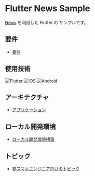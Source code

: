 # Flutter News Sample

[News](https://newsapi.org/) を利用した Flutter の サンプルです。

## 要件

- [要件](doc/requirements.md)

## 使用技術

<!--
アイコンはこちらから
- https://shields.io/
--->

![Flutter](https://img.shields.io/badge/Flutter-02569B?logo=flutter&style=plastic)
![iOS](https://img.shields.io/badge/iOS-000000?logo=ios&style=plastic)
![Android](https://img.shields.io/badge/Android-A4C639?logo=android&style=plastic)

## アーキテクチャ

- [アプリケーション](doc/architecture/application.md)

## ローカル開発環境

- [ローカル開発環境構築](doc/local_development_setup.md)

## トピック

- [非スマホエンジニア向けのトピック](doc/topics/topics_for_non_smartphone_engineers.md)
